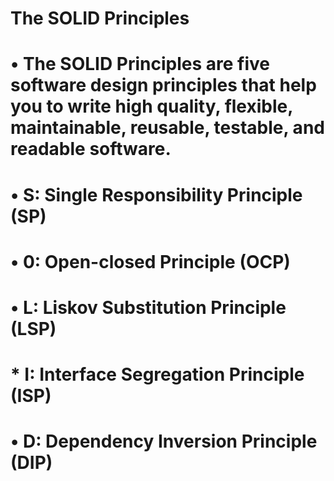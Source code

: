 # The SOLID Principles
# • The SOLID Principles are five software design principles that help you to write high quality, flexible, maintainable, reusable, testable, and readable software.
# • S: Single Responsibility Principle (SP)
# • 0: Open-closed Principle (OCP)
# • L: Liskov Substitution Principle (LSP)
# * I: Interface Segregation Principle (ISP)
# • D: Dependency Inversion Principle (DIP)